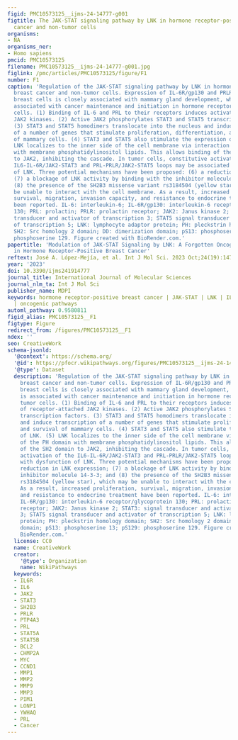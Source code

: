 ```yaml
---
figid: PMC10573125__ijms-24-14777-g001
figtitle: The JAK-STAT signaling pathway by LNK in hormone receptor-positive breast
  cancer and non-tumor cells
organisms:
- NA
organisms_ner:
- Homo sapiens
pmcid: PMC10573125
filename: PMC10573125__ijms-24-14777-g001.jpg
figlink: /pmc/articles/PMC10573125/figure/F1
number: F1
caption: 'Regulation of the JAK-STAT signaling pathway by LNK in hormone receptor-positive
  breast cancer and non-tumor cells. Expression of IL-6R/gp130 and PRLR in non-tumor
  breast cells is closely associated with mammary gland development, whereas it is
  associated with cancer maintenance and initiation in hormone receptor-positive tumor
  cells. (1) Binding of IL-6 and PRL to their receptors induces activation of receptor-attached
  JAK2 kinases. (2) Active JAK2 phosphorylates STAT3 and STAT5 transcription factors.
  (3) STAT3 and STAT5 homodimers translocate into the nucleus and induce transcription
  of a number of genes that stimulate proliferation, differentiation, and survival
  of mammary cells. (4) STAT3 and STAT5 also stimulate the expression of LNK. (5)
  LNK localizes to the inner side of the cell membrane via interaction of the PH domain
  with membrane phosphatidylinositol lipids. This allows binding of the SH2 domain
  to JAK2, inhibiting the cascade. In tumor cells, constitutive activation of the
  IL6-IL-6R/JAK2-STAT3 and PRL-PRLR/JAK2-STAT5 loops may be associated with dysfunction
  of LNK. Three potential mechanisms have been proposed: (6) a reduction in LNK expression;
  (7) a blockage of LNK activity by binding with the inhibitor molecule 14-3-3; and
  (8) the presence of the SH2B3 missense variant rs3184504 (yellow star), which may
  be unable to interact with the cell membrane. As a result, increased proliferation,
  survival, migration, invasion capacity, and resistance to endocrine treatment have
  been reported. IL-6: interleukin-6; IL-6R/gp130: interleukin-6 receptor/glycoprotein
  130; PRL: prolactin; PRLR: prolactin receptor; JAK2: Janus kinase 2; STAT3: signal
  transducer and activator of transcription 3; STAT5 signal transducer and activator
  of transcription 5; LNK: lymphocyte adaptor protein; PH: pleckstrin homology domain;
  SH2: Src homology 2 domain; DD: dimerization domain; pS13: phosphoserine 13; pS129:
  phosphoserine 129. Figure created with BioRender.com.'
papertitle: 'Modulation of JAK-STAT Signaling by LNK: A Forgotten Oncogenic Pathway
  in Hormone Receptor-Positive Breast Cancer'
reftext: José A. López-Mejía, et al. Int J Mol Sci. 2023 Oct;24(19):14777.
year: '2023'
doi: 10.3390/ijms241914777
journal_title: International Journal of Molecular Sciences
journal_nlm_ta: Int J Mol Sci
publisher_name: MDPI
keywords: hormone receptor-positive breast cancer | JAK-STAT | LNK | IL-6 | prolactin
  | oncogenic pathways
automl_pathway: 0.9580811
figid_alias: PMC10573125__F1
figtype: Figure
redirect_from: /figures/PMC10573125__F1
ndex: ''
seo: CreativeWork
schema-jsonld:
  '@context': https://schema.org/
  '@id': https://pfocr.wikipathways.org/figures/PMC10573125__ijms-24-14777-g001.html
  '@type': Dataset
  description: 'Regulation of the JAK-STAT signaling pathway by LNK in hormone receptor-positive
    breast cancer and non-tumor cells. Expression of IL-6R/gp130 and PRLR in non-tumor
    breast cells is closely associated with mammary gland development, whereas it
    is associated with cancer maintenance and initiation in hormone receptor-positive
    tumor cells. (1) Binding of IL-6 and PRL to their receptors induces activation
    of receptor-attached JAK2 kinases. (2) Active JAK2 phosphorylates STAT3 and STAT5
    transcription factors. (3) STAT3 and STAT5 homodimers translocate into the nucleus
    and induce transcription of a number of genes that stimulate proliferation, differentiation,
    and survival of mammary cells. (4) STAT3 and STAT5 also stimulate the expression
    of LNK. (5) LNK localizes to the inner side of the cell membrane via interaction
    of the PH domain with membrane phosphatidylinositol lipids. This allows binding
    of the SH2 domain to JAK2, inhibiting the cascade. In tumor cells, constitutive
    activation of the IL6-IL-6R/JAK2-STAT3 and PRL-PRLR/JAK2-STAT5 loops may be associated
    with dysfunction of LNK. Three potential mechanisms have been proposed: (6) a
    reduction in LNK expression; (7) a blockage of LNK activity by binding with the
    inhibitor molecule 14-3-3; and (8) the presence of the SH2B3 missense variant
    rs3184504 (yellow star), which may be unable to interact with the cell membrane.
    As a result, increased proliferation, survival, migration, invasion capacity,
    and resistance to endocrine treatment have been reported. IL-6: interleukin-6;
    IL-6R/gp130: interleukin-6 receptor/glycoprotein 130; PRL: prolactin; PRLR: prolactin
    receptor; JAK2: Janus kinase 2; STAT3: signal transducer and activator of transcription
    3; STAT5 signal transducer and activator of transcription 5; LNK: lymphocyte adaptor
    protein; PH: pleckstrin homology domain; SH2: Src homology 2 domain; DD: dimerization
    domain; pS13: phosphoserine 13; pS129: phosphoserine 129. Figure created with
    BioRender.com.'
  license: CC0
  name: CreativeWork
  creator:
    '@type': Organization
    name: WikiPathways
  keywords:
  - IL6R
  - IL6
  - JAK2
  - STAT3
  - SH2B3
  - PRLR
  - PTP4A3
  - PRL
  - STAT5A
  - STAT5B
  - BCL2
  - CHMP2A
  - MYC
  - CCND1
  - MMP1
  - MMP2
  - MMP9
  - MMP3
  - PIM1
  - LONP1
  - YWHAQ
  - PRL
  - Cancer
---
```

